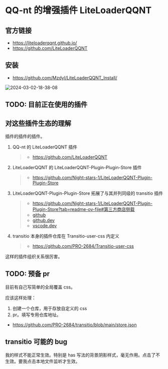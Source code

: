 # QQ-nt 的增强插件 LiteLoaderQQNT

## 官方链接

- https://liteloaderqqnt.github.io/
- https://github.com/LiteLoaderQQNT

## 安装

- https://github.com/Mzdyl/LiteLoaderQQNT_Install/

![2024-03-02-18-38-08](https://cdn.jsdelivr.net/gh/RuanZhongNan/img-store/img/2024-03-02-18-38-08.png)

## TODO: 目前正在使用的插件

## 对这些插件生态的理解

插件的插件的插件。

1. QQ-nt 的 LiteLoaderQQNT 插件

   > - https://github.com/LiteLoaderQQNT

2. LiteLoaderQQNT 的 LiteLoaderQQNT-Plugin-Plugin-Store 插件

   > - https://github.com/Night-stars-1/LiteLoaderQQNT-Plugin-Plugin-Store

3. LiteLoaderQQNT-Plugin-Plugin-Store 拓展了与其并列同级的 transitio 插件

   > - https://github.com/Night-stars-1/LiteLoaderQQNT-Plugin-Plugin-Store?tab=readme-ov-file#第三方商店侧载
   > - [github](https://github.com/PRO-2684/transitio/blob/main/store.json)
   > - [github.dev](https://github.dev/PRO-2684/transitio/blob/main/store.json)
   > - [vscode.dev](https://vscode.dev/github/PRO-2684/transitio/blob/main/store.json)

4. transitio 本身的插件仓库在 Transitio-user-css 内定义

   > - https://github.com/PRO-2684/Transitio-user-css

这样的插件组织关系很厉害。

## TODO: 预备 pr

目前有自己写简单的全局覆盖 css。

应该这样处理：

1. 创建一个仓库，用于存放自定义的 css
2. pr。填写专用仓库地址。

- https://github.com/PRO-2684/transitio/blob/main/store.json

## transitio 可能的 bug

我的样式不能正常生效。特别是 has 写法的背景阴影样式，毫无作用。点击了不生效。要我点击本地文件监听才生效。
